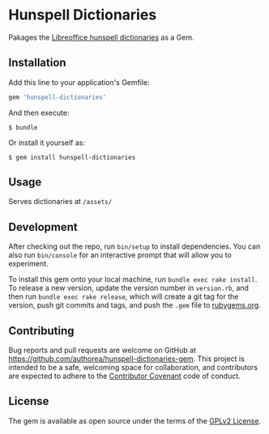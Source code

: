 # Hunspell Dictionaries

Pakages the [Libreoffice hunspell dictionaries](https://github.com/LibreOffice/dictionaries) as a Gem.

## Installation

Add this line to your application's Gemfile:

```ruby
gem 'hunspell-dictionaries'
```

And then execute:

    $ bundle

Or install it yourself as:

    $ gem install hunspell-dictionaries

## Usage

Serves dictionaries at `/assets/`

## Development

After checking out the repo, run `bin/setup` to install dependencies. You can also run `bin/console` for an interactive prompt that will allow you to experiment.

To install this gem onto your local machine, run `bundle exec rake install`. To release a new version, update the version number in `version.rb`, and then run `bundle exec rake release`, which will create a git tag for the version, push git commits and tags, and push the `.gem` file to [rubygems.org](https://rubygems.org).

## Contributing

Bug reports and pull requests are welcome on GitHub at https://github.com/authorea/hunspell-dictionaries-gem. This project is intended to be a safe, welcoming space for collaboration, and contributors are expected to adhere to the [Contributor Covenant](http://contributor-covenant.org) code of conduct.


## License

The gem is available as open source under the terms of the [GPLv2 License](http://opensource.org/licenses/GPL-2.0).

